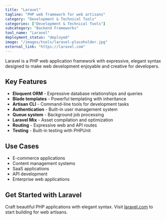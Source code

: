 ```yaml
---
title: "Laravel"
tagline: "PHP web framework for web artisans"
category: "Development & Technical Tools"
categories: ["Development & Technical Tools"]
subcategory: "Backend Frameworks"
tool_name: "Laravel"
deployment_status: "deployed"
image: "/images/tools/laravel-placeholder.jpg"
external_link: "https://laravel.com"
---
```

Laravel is a PHP web application framework with expressive, elegant syntax designed to make web development enjoyable and creative for developers.

## Key Features

- **Eloquent ORM** - Expressive database relationships and queries
- **Blade templates** - Powerful templating with inheritance
- **Artisan CLI** - Command-line tools for development tasks
- **Authentication** - Built-in user management system
- **Queue system** - Background job processing
- **Laravel Mix** - Asset compilation and optimization
- **Routing** - Expressive web and API routes
- **Testing** - Built-in testing with PHPUnit

## Use Cases

- E-commerce applications
- Content management systems
- SaaS applications
- API development
- Enterprise web applications

## Get Started with Laravel

Craft beautiful PHP applications with elegant syntax. Visit [laravel.com](https://laravel.com) to start building for web artisans.